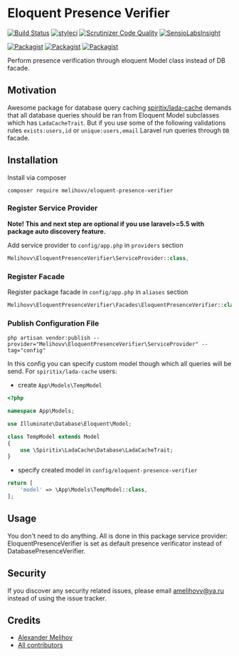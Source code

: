 # Eloquent Presence Verifier

[![Build Status](https://travis-ci.org/melihovv/eloquent-presence-verifier.svg?branch=master)](https://travis-ci.org/melihovv/eloquent-presence-verifier)
[![styleci](https://styleci.io/repos/103585916/shield)](https://styleci.io/repos/103585916)
[![Scrutinizer Code Quality](https://scrutinizer-ci.com/g/melihovv/eloquent-presence-verifier/badges/quality-score.png?b=master)](https://scrutinizer-ci.com/g/melihovv/eloquent-presence-verifier/?branch=master)
[![SensioLabsInsight](https://insight.sensiolabs.com/projects/ee5b322d-6ec6-495d-8037-e3c2fc9378e7/mini.png)](https://insight.sensiolabs.com/projects/ee5b322d-6ec6-495d-8037-e3c2fc9378e7)

[![Packagist](https://img.shields.io/packagist/v/melihovv/eloquent-presence-verifier.svg)](https://packagist.org/packages/melihovv/eloquent-presence-verifier)
[![Packagist](https://poser.pugx.org/melihovv/eloquent-presence-verifier/d/total.svg)](https://packagist.org/packages/melihovv/eloquent-presence-verifier)
[![Packagist](https://img.shields.io/packagist/l/melihovv/eloquent-presence-verifier.svg)](https://packagist.org/packages/melihovv/eloquent-presence-verifier)

Perform presence verification through eloquent Model class instead of DB facade.

## Motivation

Awesome package for database query caching [spiritix/lada-cache](https://github.com/spiritix/lada-cache) demands
that all database queries should be ran from Eloquent Model subclasses which has `LadaCacheTrait`. But if you use
some of the following validations rules `exists:users,id` or `unique:users,email` Laravel run queries through `DB`
facade.

## Installation

Install via composer
```
composer require melihovv/eloquent-presence-verifier
```

### Register Service Provider

**Note! This and next step are optional if you use laravel>=5.5 with package
auto discovery feature.**

Add service provider to `config/app.php` in `providers` section
```php
Melihovv\EloquentPresenceVerifier\ServiceProvider::class,
```

### Register Facade

Register package facade in `config/app.php` in `aliases` section
```php
Melihovv\EloquentPresenceVerifier\Facades\EloquentPresenceVerifier::class,
```

### Publish Configuration File

```
php artisan vendor:publish --provider="Melihovv\EloquentPresenceVerifier\ServiceProvider" --tag="config"
```

In this config you can specify custom model though which all queries will be send.
For `spiritix/lada-cache` users:

- create `App\Models\TempModel`
```php
<?php

namespace App\Models;

use Illuminate\Database\Eloquent\Model;

class TempModel extends Model
{
    use \Spiritix\LadaCache\Database\LadaCacheTrait;
}
```

- specify created model in `config/eloquent-presence-verifier`
```php
return [
    'model' => \App\Models\TempModel::class,
];
```

## Usage

You don't need to do anything. All is done in this package service provider: EloquentPresenceVerifier is set as default
presence verificator instead of DatabasePresenceVerifier.

## Security

If you discover any security related issues, please email amelihovv@ya.ru
instead of using the issue tracker.

## Credits

- [Alexander Melihov](https://github.com/melihovv/eloquent-presence-verifier)
- [All contributors](https://github.com/melihovv/eloquent-presence-verifier/graphs/contributors)
